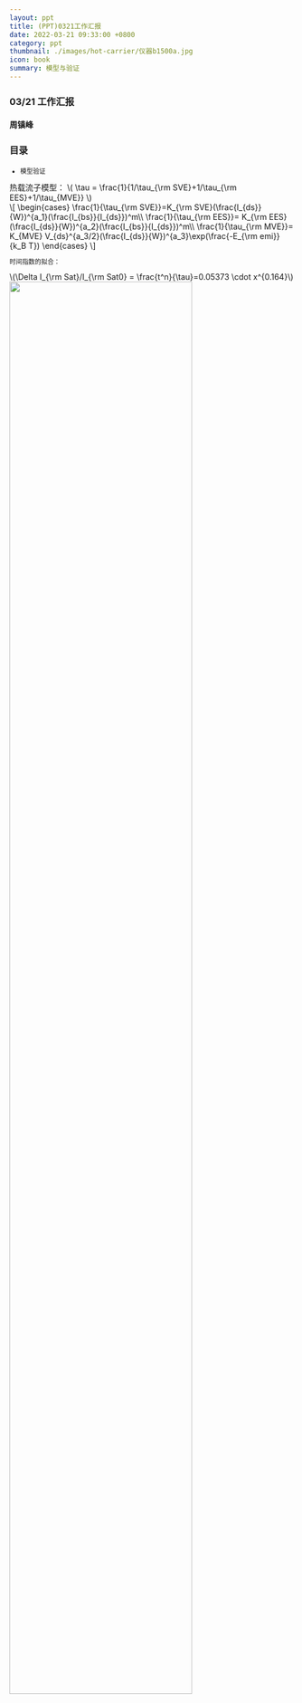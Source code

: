 ```yaml
---
layout: ppt
title: (PPT)0321工作汇报
date: 2022-03-21 09:33:00 +0800
category: ppt
thumbnail: ./images/hot-carrier/仪器b1500a.jpg
icon: book
summary: 模型与验证
---
```


<style>
    .twocolumn {
      display: grid;
      grid-template-columns: 1fr 1fr;
      grid-gap: 10px;
      text-align: center;
    }
    p {
      font-size: 80%;
      text-align: left;
    }
    table, ul, ol {
      font-size: 80%;
    }
</style>

<div class="reveal">
  <div class="slides">
    <!-- 标题 -->
    <section>
      <h3>03/21 工作汇报</h3>
      <h4>周镇峰</h4>
    </section>
    <!-- 目录 -->
    <section>
      <h3>目录</h3>
      <ul>
        <li>模型验证</li>
      </ul>
    </section>
    <!-- 模型验证 -->
    <section>
        <section>
            热载流子模型：
            \(
                \tau = \frac{1}{1/\tau_{\rm SVE}+1/\tau_{\rm EES}+1/\tau_{MVE}}
            \)
            <br/>
            \[
                \begin{cases}
                \frac{1}{\tau_{\rm SVE}}=K_{\rm SVE}(\frac{I_{ds}}{W})^{a_1}(\frac{I_{bs}}{I_{ds}})^m\\
                \frac{1}{\tau_{\rm EES}}= K_{\rm EES}(\frac{I_{ds}}{W})^{a_2}(\frac{I_{bs}}{I_{ds}})^m\\
                \frac{1}{\tau_{\rm MVE}}= K_{MVE} V_{ds}^{a_3/2}(\frac{I_{ds}}{W})^{a_3}\exp(\frac{-E_{\rm emi}}{k_B T})
                \end{cases}
            \]
        </section>
        <section>
            <p>时间指数的拟合：<br/></p>
            \(\Delta I_{\rm Sat}/I_{\rm Sat0} = \frac{t^n}{\tau}=0.05373 \cdot x^{0.164}\)
            <img src="../images/hot-carrier/40nm_stresstime_isat_exp_fit.md.jpg" style="width: 80%"/>
        </section>
        <section data-markdown>
            <script type="text/template">
            根据论文，取 $a_1=1$，$a_2=3$，$a_3=12$，拟合得到

|$V_{ds}$|$K_{\rm SVE}'$|$K_{\rm EES}'$|$K_{\rm MVE}'$|R-square|
|--------|--------------|-----|--------|--------|
|-2|-0.434|3.778e+06|2.857e+34|0.988|
|-1.8|0.008001|1.014e+05|3.32e+34|0.9998|
|-1.6|-0.1872|9.232e+05|2.063e+34|0.9993|
|-1.4|-0.0821|4.531e+05|1.622e+33|0.9264|
|-1.21|-0.09683|2.977e+05|3.424e+33|0.9645|
            </script>
        </section>
        <section>
            <p>拟合效果如图所示：（\(1/\tau\) vs \(|I_{ds}/W|\)）</p>
            <div style="display:flex;flex-wrap:wrap;">
            <img src="../images/hot-carrier/40nm_isat_1_div_tau_fit_-2V.jpg" style="width: 33%"/>
            <img src="../images/hot-carrier/40nm_isat_1_div_tau_fit_-1.8V.jpg" style="width: 33%"/>
            <img src="../images/hot-carrier/40nm_isat_1_div_tau_fit_-1.6V.jpg" style="width: 33%"/>
            <img src="../images/hot-carrier/40nm_isat_1_div_tau_fit_-1.4V.jpg" style="width: 33%"/>
            <img src="../images/hot-carrier/40nm_isat_1_div_tau_fit_-1.21V.jpg" style="width: 33%"/>
            </div>
        </section>
        <section>
            数据来源：
            <blockquote><p><small>
            A. Bravaix, V. Huard, D. Goguenheim and E. Vincent, “Hot-carrier to cold-carrier device lifetime modeling with temperature for low power 40nm Si-bulk NMOS and PMOS FETs,” 2011 International Electron Devices Meeting, 2011, pp. 27.5.1-27.5.4, doi: 10.1109/IEDM.2011.6131625.
            </small></p></blockquote>
        </section>
    </section>
    <!-- <section>
        <section>
            <p>NBTI的影响</p>
            <img src="../images/hot-carrier/STRESS-Relaxation.jpg">
        </section>
        <section>
            <p>①常用方法：直接减去相同下栅压的NBTI分量</p>
            <ol>
                <li>
                    测量HC应力（$V_{gs}=V_{ds}=V_{dd}$）下的退化 $\Delta V_{th}^{\rm HC\_TEST}$
                </li>
                <li>
                    测量NBTI应力（$V_{gs}=V_{dd},V_{ds}=0$）下的退化 $\Delta V_{th}^{\rm NBTI}$
                </li>
                <li>
                    计算HC退化 $\Delta V_{th}^{\rm HC}=\Delta V_{th}^{\rm HC\_TEST}-\Delta V_{th}^{\rm NBTI}$
                </li>
            </ol>
        </section>
        <section>
            <p>② Y. Mitani等人：通过恢复量来反推NBTI分量。这是由于NBTI存在恢复效应，而HCI暂未观察到恢复效应。</p>
            <ol>
            <li> 测量NBTI下的回复率：
            \(
                R=\Delta I_D^R/\Delta I_D^{\rm NBTI\_TEST}
            \)</li>
            <li>计算HCI下的NBTI分量：
            \(
                \Delta I_D^{\rm NBTI} = \Delta I_D^{R'}/R
            \)</li>
            <li>计算HCI下的HCI分量：
            \(
                \Delta I_D^{\rm HC}=\Delta I_D^{\rm HC\_TEST}-\Delta I_D^{\rm NBTI}
            \)</li>
            </ol>
            <blockquote><p><small>
            Y. Mitani, S. Fukatsu, D. Hagishima and K. Matsuzawa, "Lifetime prediction of channel hot carrier degradation in pMOSFETs separating NBTI component," 2012 IEEE International Conference on IC Design & Technology, 2012, pp. 1-4, doi: 10.1109/ICICDT.2012.6232842.
            </small></p></blockquote>
        </section>
        <section>
            <p>③Akiko Masada等人：可以监测栅电流密度 $J_g$ 来分离NBTI分量。</p>
            <ol>
            <li>
            通过 NBTI 测试求出 $\Delta V_{\rm th}-J_g$ 的关系式
            </li>
            <li>
            将 HC 应力下的 $J_g^{\rm HC}$ 代入求得 $\Delta V_{\rm th}^{\rm NBTI}$
            </li>
            <li>
            \(
                \Delta V_{\rm th}^{\rm HC}=\Delta V_{\rm th}^{\rm Total}-\Delta V^{\rm NBTI}_{\rm th}
            \)
            </li>
            </ol>
            <blockquote><p><small>
            Masada, A., Hirano, I., Fukatsu, S., & Mitani, Y. (2010). "Method of Decoupling the Bias Temperature Instability Component from Hot Carrier Degradation in Ultrathin High-kMetal–Oxide–Semiconductor Field-Effect Transistors." Japanese Journal of Applied Physics, 49(7), 071102. doi:10.1143/jjap.49.071102.
            </small></p></blockquote>
        </section>
    </section> -->
    <section>
        <p>下两周安排：实验</p>
    </section>
    <section>
      <p>谢谢聆听</p>
    </section>
  </div>
</div>